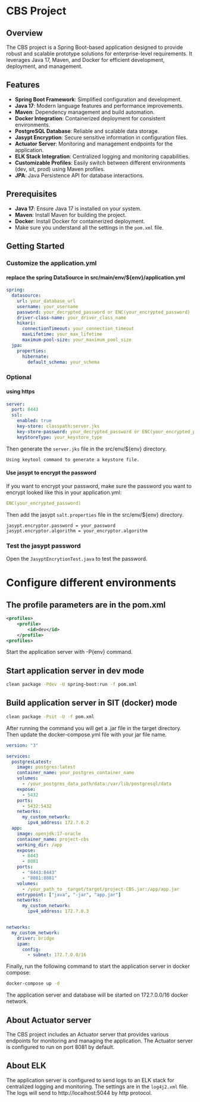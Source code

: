 # CBS Project

## Overview
The CBS project is a Spring Boot-based application designed to provide robust and scalable prototype solutions for enterprise-level requirements. It leverages Java 17, Maven, and Docker for efficient development, deployment, and management.

## Features
- **Spring Boot Framework**: Simplified configuration and development.
- **Java 17**: Modern language features and performance improvements.
- **Maven**: Dependency management and build automation.
- **Docker Integration**: Containerized deployment for consistent environments.
- **PostgreSQL Database**: Reliable and scalable data storage.
- **Jasypt Encryption**: Secure sensitive information in configuration files.
- **Actuator Server**: Monitoring and management endpoints for the application.
- **ELK Stack Integration**: Centralized logging and monitoring capabilities.
- **Customizable Profiles**: Easily switch between different environments (dev, sit, prod) using Maven profiles.
- **JPA**: Java Persistence API for database interactions.

## Prerequisites
- **Java 17**: Ensure Java 17 is installed on your system.
- **Maven**: Install Maven for building the project.
- **Docker**: Install Docker for containerized deployment.
- Make sure you understand all the settings in the `pom.xml` file.

## Getting Started

### Customize the application.yml

#### replace the spring DataSource in src/main/env/${env}/application.yml
```yaml
spring:
  datasource:
    url: your_database_url
    username: your_username
    password: your_decrypted_password or ENC(your_encrypted_password)
    driver-class-name: your_driver_class_name
    hikari:
      connectionTimeout: your_connection_timeout
      maxLifetime: your_max_lifetime
      maximum-pool-size: your_maximum_pool_size
  jpa:
    properties:
      hibernate:
        default_schema: your_schema
```

### Optional

#### using https 
```yaml
server:
  port: 8443
  ssl:
    enabled: true
    key-store: classpath:server.jks
    key-store-password: your_decrypted_password or ENC(your_encrypted_password)
    keyStoreType: your_keystore_type
```

Then generate the `server.jks` file in the src/env/${env} directory.

```
Using keytool command to generate a keystore file.
```

#### Use jasypt to encrypt the password
If you want to encrypt your password, make sure the password you want to encrypt looked like this in your application.yml:

```yaml
ENC(your_encrypted_password)
```

Then add the jasypt `salt.properties` file in the src/env/${env} directory.

```properties
jasypt.encryptor.password = your_password
jasypt.encryptor.algorithm = your_encryptor.algorithm
```

### Test the jasypt password
Open the `JasyptEncrytionTest.java` to test the password.

# Configure different environments

## The profile parameters are in the pom.xml
```xml
<profiles>
    <profile>
        <id>dev</id>
    </profile>
<profiles>
```
Start the application server with -P{env} command.


## Start application server in dev mode
```bash
clean package -Pdev -U spring-boot:run -f pom.xml
```

## Build application server in SIT (docker) mode
```bash
clean package -Psit -U -f pom.xml
```

After running the command you will get a .jar file in the target directory.
Then update the docker-compose.yml file with your jar file name.
```yaml
version: "3"

services:
  postgresLatest:
    image: postgres:latest
    container_name: your_postgres_container_name
    volumes:
      - /your_postgres_data_path/data:/var/lib/postgresql/data
    expose:
      - 5432
    ports:
      - 5432:5432
    networks:
      my_custom_network:
        ipv4_address: 172.?.0.2
  app:
    image: openjdk:17-oracle
    container_name: project-cbs
    working_dir: /app
    expose:
      - 8443
      - 8081
    ports:
      - "8443:8443"
      - "8081:8081"
    volumes:
      - /your_path_to _target/target/project-CBS.jar:/app/app.jar
    entrypoint: ["java", "-jar", "app.jar"]
    networks:
      my_custom_network:
        ipv4_address: 172.?.0.3


networks:
  my_custom_network:
    driver: bridge
    ipam:
      config:
        - subnet: 172.?.0.0/16
```

Finally, run the following command to start the application server in docker compose:

```bash
docker-compose up -d
```

The application server and database will be started on 172.?.0.0/16 docker network.


## About Actuator server
The CBS project includes an Actuator server that provides various endpoints for monitoring and managing the application.
The Actuator server is configured to run on port 8081 by default.

## About ELK
The application server is configured to send logs to an ELK stack for centralized logging and monitoring.
The settings are in the `log4j2.xml` file.
The logs will send to  http://localhost:5044 by http protocol.



